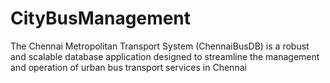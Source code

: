 # CityBusManagement
The Chennai Metropolitan Transport System (ChennaiBusDB) is a robust and scalable database application designed to streamline the management and operation of urban bus transport services in Chennai
